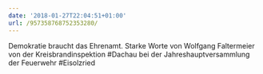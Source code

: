 ```yaml
---
date: '2018-01-27T22:04:51+01:00'
url: /957358768752353280/
---
```

Demokratie braucht das Ehrenamt. Starke Worte von Wolfgang Faltermeier von der Kreisbrandinspektion #Dachau bei der Jahreshauptversammlung der Feuerwehr #Eisolzried
